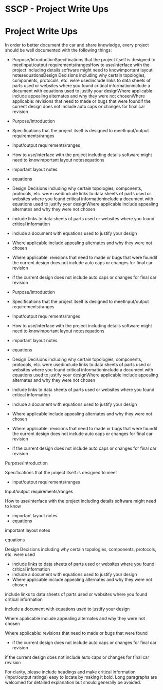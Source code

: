 # SSCP - Project Write Ups

# Project Write Ups

In order to better document the car and share knowledge, every project should be well documented with the following things:

* Purpose/IntroductionSpecifications that the project itself is designed to meetInput/output requirements/rangesHow to use/interface with the project including details software might need to knowimportant layout notesequationsDesign Decisions including why certain topologies, components, protocols, etc. were usedinclude links to data sheets of parts used or websites where you found critical informationinclude a document with equations used to justify your designWhere applicable include appealing alternates and why they were not chosenWhere applicable: revisions that need to made or bugs that were foundif the current design does not include auto caps or changes for final car revision
* Purpose/Introduction
* Specifications that the project itself is designed to meetInput/output requirements/ranges
* Input/output requirements/ranges
* How to use/interface with the project including details software might need to knowimportant layout notesequations
* important layout notes
* equations
* Design Decisions including why certain topologies, components, protocols, etc. were usedinclude links to data sheets of parts used or websites where you found critical informationinclude a document with equations used to justify your designWhere applicable include appealing alternates and why they were not chosen
* include links to data sheets of parts used or websites where you found critical information
* include a document with equations used to justify your design
* Where applicable include appealing alternates and why they were not chosen
* Where applicable: revisions that need to made or bugs that were foundif the current design does not include auto caps or changes for final car revision
* if the current design does not include auto caps or changes for final car revision

* Purpose/Introduction
* Specifications that the project itself is designed to meetInput/output requirements/ranges
* Input/output requirements/ranges
* How to use/interface with the project including details software might need to knowimportant layout notesequations
* important layout notes
* equations
* Design Decisions including why certain topologies, components, protocols, etc. were usedinclude links to data sheets of parts used or websites where you found critical informationinclude a document with equations used to justify your designWhere applicable include appealing alternates and why they were not chosen
* include links to data sheets of parts used or websites where you found critical information
* include a document with equations used to justify your design
* Where applicable include appealing alternates and why they were not chosen
* Where applicable: revisions that need to made or bugs that were foundif the current design does not include auto caps or changes for final car revision
* if the current design does not include auto caps or changes for final car revision

Purpose/Introduction

Specifications that the project itself is designed to meet

* Input/output requirements/ranges

Input/output requirements/ranges

How to use/interface with the project including details software might need to know

* important layout notes
* equations

important layout notes

equations

Design Decisions including why certain topologies, components, protocols, etc. were used

* include links to data sheets of parts used or websites where you found critical information
* include a document with equations used to justify your design
* Where applicable include appealing alternates and why they were not chosen

include links to data sheets of parts used or websites where you found critical information

include a document with equations used to justify your design

Where applicable include appealing alternates and why they were not chosen

Where applicable: revisions that need to made or bugs that were found

* if the current design does not include auto caps or changes for final car revision

if the current design does not include auto caps or changes for final car revision

For clarity, please include headings and make critical information (input/output ratings) easy to locate by making it bold. Long paragraphs are welcomed for detailed explanation but should generally be avoided.


